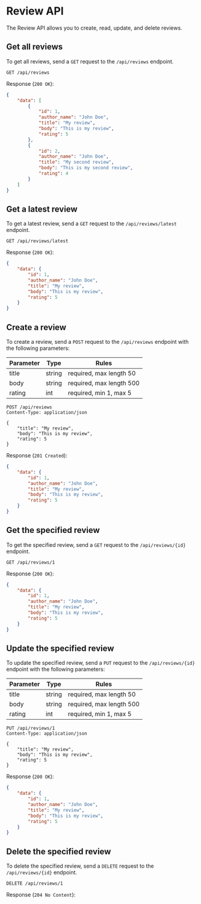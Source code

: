 # Review API

The Review API allows you to create, read, update, and delete reviews.

## Get all reviews

To get all reviews, send a `GET` request to the `/api/reviews` endpoint.

```http request
GET /api/reviews
```

Response (`200 OK`):

```json
{
    "data": [
        {
            "id": 1,
            "author_name": "John Doe",
            "title": "My review",
            "body": "This is my review",
            "rating": 5
        },
        {
            "id": 2,
            "author_name": "John Doe",
            "title": "My second review",
            "body": "This is my second review",
            "rating": 4
        }
    ]
}
```

## Get a latest review

To get a latest review, send a `GET` request to the `/api/reviews/latest` endpoint.

```http request
GET /api/reviews/latest
```

Response (`200 OK`):

```json
{
    "data": {
        "id": 1,
        "author_name": "John Doe",
        "title": "My review",
        "body": "This is my review",
        "rating": 5
    }
}
```

## Create a review

To create a review, send a `POST` request to the `/api/reviews` endpoint with the following parameters:

| Parameter | Type   | Rules                    |
|-----------|--------|--------------------------|
| title     | string | required, max length 50  |
| body      | string | required, max length 500 |
| rating    | int    | required, min 1, max 5   |

```http request
POST /api/reviews
Content-Type: application/json

{
    "title": "My review",
    "body": "This is my review",
    "rating": 5
}
```

Response (`201 Created`):

```json
{
    "data": {
        "id": 1,
        "author_name": "John Doe",
        "title": "My review",
        "body": "This is my review",
        "rating": 5
    }
}
```

## Get the specified review

To get the specified review, send a `GET` request to the `/api/reviews/{id}` endpoint.

```http request
GET /api/reviews/1
```

Response (`200 OK`):

```json
{
    "data": {
        "id": 1,
        "author_name": "John Doe",
        "title": "My review",
        "body": "This is my review",
        "rating": 5
    }
}
```

## Update the specified review

To update the specified review, send a `PUT` request to the `/api/reviews/{id}` endpoint with the following parameters:

| Parameter | Type   | Rules                    |
|-----------|--------|--------------------------|
| title     | string | required, max length 50  |
| body      | string | required, max length 500 |
| rating    | int    | required, min 1, max 5   |

```http request
PUT /api/reviews/1
Content-Type: application/json

{
    "title": "My review",
    "body": "This is my review",
    "rating": 5
}
```

Response (`200 OK`):

```json
{
    "data": {
        "id": 1,
        "author_name": "John Doe",
        "title": "My review",
        "body": "This is my review",
        "rating": 5
    }
}
```

## Delete the specified review

To delete the specified review, send a `DELETE` request to the `/api/reviews/{id}` endpoint.

```http request
DELETE /api/reviews/1
```

Response (`204 No Content`):
